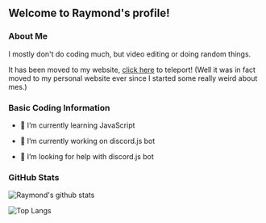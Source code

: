 ## Welcome to Raymond's profile!

### About Me

I mostly don't do coding much, but video editing or doing random things.

It has been moved to my website, [click here](https://raymond-1227.github.io) to teleport! (Well it was in fact moved to my personal website ever since I started some really weird about mes.)

### Basic Coding Information

- 🌱 I’m currently learning JavaScript

- 🔭 I’m currently working on discord.js bot

- 🤔 I’m looking for help with discord.js bot

### GitHub Stats

![Raymond's github stats](https://github-readme-stats.vercel.app/api?username=raymond-1227&theme=dark&show_icons=true)

![Top Langs](https://github-readme-stats.vercel.app/api/top-langs/?username=raymond-1227&theme=dark)
